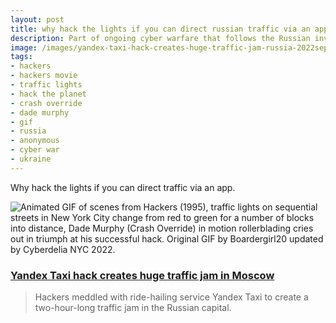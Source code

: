 ```yaml
---
layout: post
title: why hack the lights if you can direct russian traffic via an app
description: Part of ongoing cyber warfare that follows the Russian invasion of Ukraine, Hackers created a traffic nightmare by sending hundreds of Moscow taxi cabs to the same address.
image: /images/yandex-taxi-hack-creates-huge-traffic-jam-russia-2022sep02-cybernews-screenshot.jpg
tags:
- hackers
- hackers movie
- traffic lights
- hack the planet
- crash override
- dade murphy
- gif
- russia
- anonymous
- cyber war
- ukraine
---
```


Why hack the lights if you can direct traffic via an app.

![Animated GIF of scenes from Hackers (1995), traffic lights on sequential streets in New York City change from red to green  for a number of blocks into distance, Dade Murphy (Crash Override) in motion rollerblading cries out in triumph at his successful hack. Original GIF by Boardergirl20 updated by Cyberdelia NYC 2022.](/images/hackers-dade-hacking-traffic-lights-orig-by-boardergirl20-HD-optimized-cyberdelia-nyc.gif)  

### [Yandex Taxi hack creates huge traffic jam in Moscow](https://cybernews.com/cyber-war/hackers-created-an-enormous-traffic-jam-in-moscow/)

> Hackers meddled with ride-hailing service Yandex Taxi to create a two-hour-long traffic jam in the Russian capital.